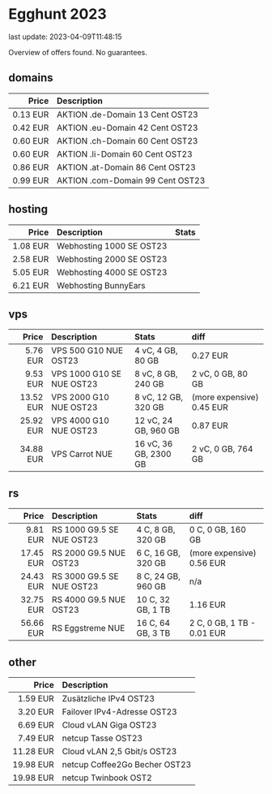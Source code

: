 # Egghunt 2023

last update: 2023-04-09T11:48:15

Overview of offers found.
No guarantees.

## domains

Price | Description
--: | :--
0.13 EUR | AKTION .de-Domain 13 Cent OST23
0.42 EUR | AKTION .eu-Domain 42 Cent OST23
0.60 EUR | AKTION .ch-Domain 60 Cent OST23
0.60 EUR | AKTION .li-Domain 60 Cent OST23
0.86 EUR | AKTION .at-Domain 86 Cent OST23
0.99 EUR | AKTION .com-Domain 99 Cent OST23

## hosting

Price | Description | Stats
--: | :-- | :--
1.08 EUR | Webhosting 1000 SE OST23 |
2.58 EUR | Webhosting 2000 SE OST23 |
5.05 EUR | Webhosting 4000 SE OST23 |
6.21 EUR | Webhosting BunnyEars |

## vps

Price | Description | Stats | diff
--: | :-- | :-- | :--
5.76 EUR | VPS 500 G10 NUE OST23 | 4 vC, 4 GB, 80 GB | 0.27 EUR
9.53 EUR | VPS 1000 G10 SE NUE OST23 | 8 vC, 8 GB, 240 GB | 2 vC, 0 GB, 80 GB
13.52 EUR | VPS 2000 G10 NUE OST23 | 8 vC, 12 GB, 320 GB | (more expensive) 0.45 EUR
25.92 EUR | VPS 4000 G10 NUE OST23 | 12 vC, 24 GB, 960 GB | 0.87 EUR
34.88 EUR | VPS Carrot NUE | 16 vC, 36 GB, 2300 GB | 2 vC, 0 GB, 764 GB

## rs

Price | Description | Stats | diff
--: | :-- | :-- | :--
9.81 EUR | RS 1000 G9.5 SE NUE OST23 | 4 C, 8 GB, 320 GB | 0 C, 0 GB, 160 GB
17.45 EUR | RS 2000 G9.5 NUE OST23 | 6 C, 16 GB, 320 GB | (more expensive) 0.56 EUR
24.43 EUR | RS 3000 G9.5 SE NUE OST23 | 8 C, 24 GB, 960 GB | n/a
32.75 EUR | RS 4000 G9.5 NUE OST23 | 10 C, 32 GB, 1 TB | 1.16 EUR
56.66 EUR | RS Eggstreme NUE | 16 C, 64 GB, 3 TB | 2 C, 0 GB, 1 TB - 0.01 EUR

## other

Price | Description
--: | :--
1.59 EUR | Zusätzliche IPv4 OST23
3.20 EUR | Failover IPv4-Adresse OST23
6.69 EUR | Cloud vLAN Giga OST23
7.49 EUR | netcup Tasse OST23
11.28 EUR | Cloud vLAN 2,5 Gbit/s OST23
19.98 EUR | netcup Coffee2Go Becher OST23
19.98 EUR | netcup Twinbook OST2
